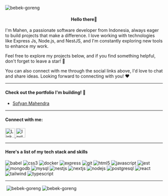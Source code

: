 <p align="left"> <img src="https://komarev.com/ghpvc/?username=bebek-goreng&label=Profile%20views&color=0e75b6&style=flat" alt="bebek-goreng" /> </p>
<h4 align="center">Hello there👋</h4>
<p>I'm Mahen, a passionate software developer from Indonesia, always eager to build projects that make a difference. I love working with technologies like Express Js, Node.js, and NestJS, and I'm constantly exploring new tools to enhance my work.

Feel free to explore my projects below, and if you find something helpful, don't forget to leave a star! 🌟

You can also connect with me through the social links above, I'd love to chat and share ideas. Looking forward to connecting with you! ❤️</p>


---

<h4>Check out the portfolio I'm building! 🌟</h4>

- [Sofyan Mahendra](https://sofyan-mahendra.vercel.app/)
 
 --- 

<h4 align="left">Connect with me:</h4>
<p align="left">
  <a href="https://linkedin.com/in/sofyan-mahendra" target="_blank">
    <img src="https://cdn2.iconfinder.com/data/icons/social-media-2285/512/1_Linkedin_unofficial_colored_svg-48.png" alt="LinkedIn" width="30" height="30"/>
  </a>
  
  <a href="https://instagram.com/bebekbetutuuuuuu" target="_blank">
    <img src="https://cdn2.iconfinder.com/data/icons/social-media-applications/64/social_media_applications_3-instagram-48.png" alt="Instagram" width="30" height="30"/>
  </a>
</p>

---

<h4 align="left">Here's a list of my tech stack and skills</h4>
<p align="left">
  <img src="https://img.shields.io/badge/Babel-F9DC3E?style=for-the-badge&logo=babel&logoColor=black" alt="babel" />
  <img src="https://img.shields.io/badge/CSS3-1572B6?style=for-the-badge&logo=css3&logoColor=white" alt="css3" />
  <img src="https://img.shields.io/badge/Docker-2496ED?style=for-the-badge&logo=docker&logoColor=white" alt="docker" />
  <img src="https://img.shields.io/badge/Express.js-404D59?style=for-the-badge&logo=express&logoColor=white" alt="express" />
  <img src="https://img.shields.io/badge/Git-F05032?style=for-the-badge&logo=git&logoColor=white" alt="git" />
  <img src="https://img.shields.io/badge/HTML5-E34F26?style=for-the-badge&logo=html5&logoColor=white" alt="html5" />
  <img src="https://img.shields.io/badge/JavaScript-F7DF1E?style=for-the-badge&logo=javascript&logoColor=black" alt="javascript" />
  <img src="https://img.shields.io/badge/Jest-C21325?style=for-the-badge&logo=jest&logoColor=white" alt="jest" />
  <img src="https://img.shields.io/badge/MongoDB-4EA94B?style=for-the-badge&logo=mongodb&logoColor=white" alt="mongodb" />
  <img src="https://img.shields.io/badge/MySQL-4479A1?style=for-the-badge&logo=mysql&logoColor=white" alt="mysql" />
  <img src="https://img.shields.io/badge/NestJS-E0234E?style=for-the-badge&logo=nestjs&logoColor=white" alt="nestjs" />
  <img src="https://img.shields.io/badge/Next.js-000000?style=for-the-badge&logo=next.js&logoColor=white" alt="nextjs" />
  <img src="https://img.shields.io/badge/Node.js-339933?style=for-the-badge&logo=node.js&logoColor=white" alt="nodejs" />
  <img src="https://img.shields.io/badge/PostgreSQL-336791?style=for-the-badge&logo=postgresql&logoColor=white" alt="postgresql" />
  <img src="https://img.shields.io/badge/React-20232A?style=for-the-badge&logo=react&logoColor=61DAFB" alt="react" />
  <img src="https://img.shields.io/badge/Tailwind_CSS-38B2AC?style=for-the-badge&logo=tailwind-css&logoColor=white" alt="tailwind" />
  <img src="https://img.shields.io/badge/TypeScript-3178C6?style=for-the-badge&logo=typescript&logoColor=white" alt="typescript" />
</p>

---

<p>
 &nbsp;<img align="center" src="https://github-readme-stats.vercel.app/api?username=bebek-goreng&show_icons=true&locale=en" alt="bebek-goreng" />
 <img align="center" src="https://github-readme-streak-stats.herokuapp.com/?user=bebek-goreng&" alt="bebek-goreng" />
</p>



